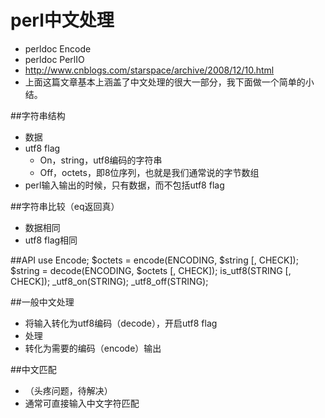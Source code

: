 perl中文处理
============

* perldoc Encode
* perldoc PerlIO
* http://www.cnblogs.com/starspace/archive/2008/12/10.html
* 上面这篇文章基本上涵盖了中文处理的很大一部分，我下面做一个简单的小结。

##字符串结构
- 数据
- utf8 flag
  - On，string，utf8编码的字符串
  - Off，octets，即8位序列，也就是我们通常说的字节数组
- perl输入输出的时候，只有数据，而不包括utf8 flag

##字符串比较（eq返回真）
- 数据相同
- utf8 flag相同

##API
    use Encode;
    $octets = encode(ENCODING, $string [, CHECK]);
    $string = decode(ENCODING, $octets [, CHECK]);
    is_utf8(STRING [, CHECK]);
    _utf8_on(STRING);
    _utf8_off(STRING);

##一般中文处理
- 将输入转化为utf8编码（decode），开启utf8 flag
- 处理
- 转化为需要的编码（encode）输出

##中文匹配
* （头疼问题，待解决）
* 通常可直接输入中文字符匹配
